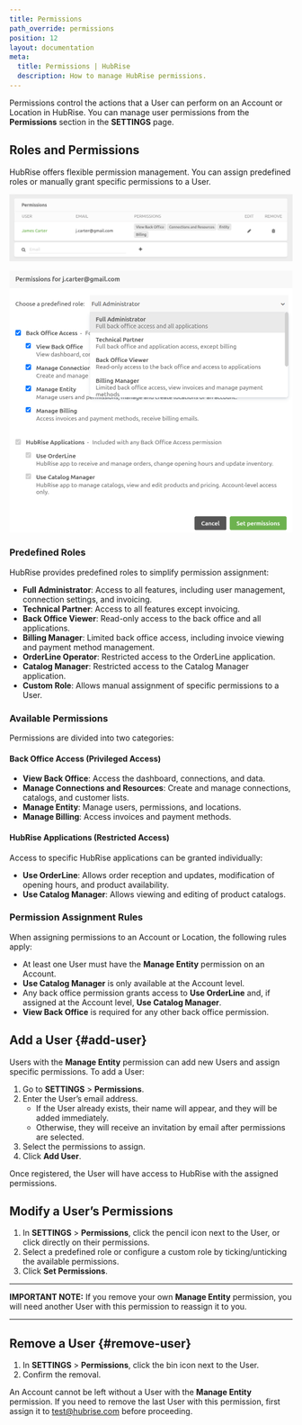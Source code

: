 ```yaml
---
title: Permissions
path_override: permissions
position: 12
layout: documentation
meta:
  title: Permissions | HubRise
  description: How to manage HubRise permissions.
---
```


Permissions control the actions that a User can perform on an Account or Location in HubRise. You can manage user permissions from the **Permissions** section in the **SETTINGS** page.

## Roles and Permissions

HubRise offers flexible permission management. You can assign predefined roles or manually grant specific permissions to a User.

![Permissions](./images/019-permissions.png)

![User Roles](./images/020-2x-roles.png)

### Predefined Roles

HubRise provides predefined roles to simplify permission assignment:

- **Full Administrator**: Access to all features, including user management, connection settings, and invoicing.
- **Technical Partner**: Access to all features except invoicing.
- **Back Office Viewer**: Read-only access to the back office and all applications.
- **Billing Manager**: Limited back office access, including invoice viewing and payment method management.
- **OrderLine Operator**: Restricted access to the OrderLine application.
- **Catalog Manager**: Restricted access to the Catalog Manager application.
- **Custom Role**: Allows manual assignment of specific permissions to a User.

### Available Permissions

Permissions are divided into two categories:

#### Back Office Access (Privileged Access)

- **View Back Office**: Access the dashboard, connections, and data.
- **Manage Connections and Resources**: Create and manage connections, catalogs, and customer lists.
- **Manage Entity**: Manage users, permissions, and locations.
- **Manage Billing**: Access invoices and payment methods.

#### HubRise Applications (Restricted Access)

Access to specific HubRise applications can be granted individually:

- **Use OrderLine**: Allows order reception and updates, modification of opening hours, and product availability.
- **Use Catalog Manager**: Allows viewing and editing of product catalogs.

### Permission Assignment Rules

When assigning permissions to an Account or Location, the following rules apply:

- At least one User must have the **Manage Entity** permission on an Account.
- **Use Catalog Manager** is only available at the Account level.
- Any back office permission grants access to **Use OrderLine** and, if assigned at the Account level, **Use Catalog Manager**.
- **View Back Office** is required for any other back office permission.

## Add a User {#add-user}

Users with the **Manage Entity** permission can add new Users and assign specific permissions. To add a User:

1. Go to **SETTINGS** > **Permissions**.
2. Enter the User’s email address.
   - If the User already exists, their name will appear, and they will be added immediately.
   - Otherwise, they will receive an invitation by email after permissions are selected.
3. Select the permissions to assign.
4. Click **Add User**.

Once registered, the User will have access to HubRise with the assigned permissions.

## Modify a User’s Permissions

1. In **SETTINGS** > **Permissions**, click the pencil icon next to the User, or click directly on their permissions.
2. Select a predefined role or configure a custom role by ticking/unticking the available permissions.
3. Click **Set Permissions**.

---

**IMPORTANT NOTE:** If you remove your own **Manage Entity** permission, you will need another User with this permission to reassign it to you.

---

## Remove a User {#remove-user}

1. In **SETTINGS** > **Permissions**, click the bin icon next to the User.
2. Confirm the removal.

An Account cannot be left without a User with the **Manage Entity** permission. If you need to remove the last User with this permission, first assign it to test@hubrise.com before proceeding.
